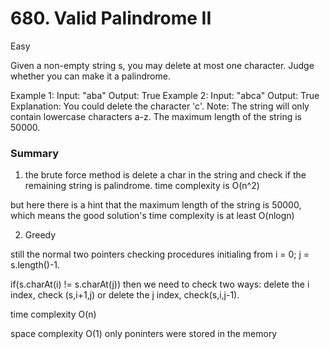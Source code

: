 # 680. Valid Palindrome II

Easy


Given a non-empty string s, you may delete at most one character. Judge whether you can make it a palindrome.

Example 1:
Input: "aba"
Output: True
Example 2:
Input: "abca"
Output: True
Explanation: You could delete the character 'c'.
Note:
The string will only contain lowercase characters a-z. The maximum length of the string is 50000.


### Summary

1. the brute force method is delete a char in the string and check if the remaining string is palindrome. 
time complexity is O(n^2)

but here there is a hint that the maximum length of the string is 50000, which means the good solution's time complexity is at least O(nlogn)

2. Greedy

still the normal two pointers checking procedures initialing from i = 0; j = s.length()-1.

if(s.charAt(i) != s.charAt(j)) then we need to check two ways: delete the i index, check (s,i+1,j) or delete the j index, check(s,i,j-1).

time complexity O(n)

space complexity O(1) only poninters were stored in the memory
